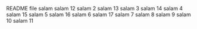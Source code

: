 README file
salam   salam 12
salam 2 salam 13
salam 3 salam 14
salam 4 salam 15
salam 5 salam 16
salam 6 salam 17
salam 7
salam 8
salam 9
salam 10
salam 11
